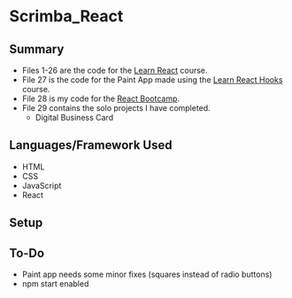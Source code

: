 # Scrimba_React

## Summary
* Files 1-26 are the code for the [Learn React](https://scrimba.com) course. 
* File 27 is the code for the Paint App made using the [Learn React Hooks](https://scrimba.com) course.
* File 28 is my code for the [React Bootcamp](https://scrimba.com).
* File 29 contains the solo projects I have completed.
    * Digital Business Card

## Languages/Framework Used
- HTML
- CSS
- JavaScript
- React

## Setup

## To-Do
- Paint app needs some minor fixes (squares instead of radio buttons)
- npm start enabled
